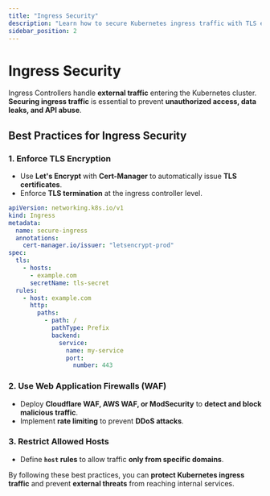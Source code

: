 ```yaml
---
title: "Ingress Security"
description: "Learn how to secure Kubernetes ingress traffic with TLS encryption, authentication, and Web Application Firewalls (WAF)."
sidebar_position: 2
---
```


# Ingress Security

Ingress Controllers handle **external traffic** entering the Kubernetes cluster. **Securing ingress traffic** is essential to prevent **unauthorized access, data leaks, and API abuse**.

## Best Practices for Ingress Security

### 1. Enforce TLS Encryption

- Use **Let's Encrypt** with **Cert-Manager** to automatically issue **TLS certificates**.
- Enforce **TLS termination** at the ingress controller level.

```yaml
apiVersion: networking.k8s.io/v1
kind: Ingress
metadata:
  name: secure-ingress
  annotations:
    cert-manager.io/issuer: "letsencrypt-prod"
spec:
  tls:
    - hosts:
      - example.com
      secretName: tls-secret
  rules:
    - host: example.com
      http:
        paths:
          - path: /
            pathType: Prefix
            backend:
              service:
                name: my-service
                port:
                  number: 443
```

### 2. Use Web Application Firewalls (WAF)

- Deploy **Cloudflare WAF, AWS WAF, or ModSecurity** to **detect and block malicious traffic**.
- Implement **rate limiting** to prevent **DDoS attacks**.

### 3. Restrict Allowed Hosts

- Define **`host` rules** to allow traffic **only from specific domains**.

By following these best practices, you can **protect Kubernetes ingress traffic** and prevent **external threats** from reaching internal services.
